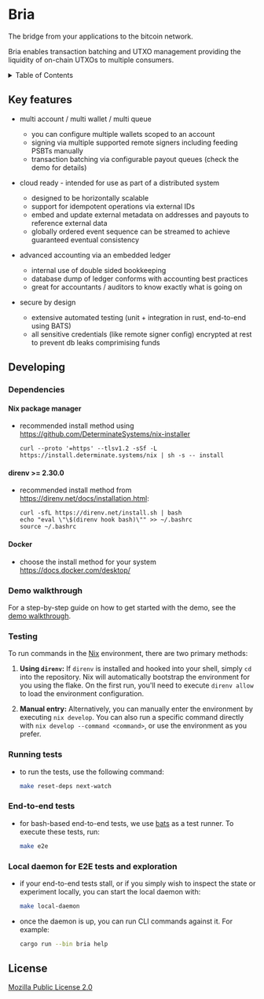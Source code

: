 <!-- omit in toc -->
# Bria
The bridge from your applications to the bitcoin network.

Bria enables transaction batching and UTXO management providing the liquidity of on-chain UTXOs to multiple consumers.

<details>
<summary>Table of Contents</summary>

- [Key features](#key-features)
- [Quickstart](#quickstart)
  - [Dependencies](#dependencies)
    - [Nix package manager](#nix-package-manager)
    - [direnv \>= 2.30.0](#direnv--2300)
    - [Docker](#docker)
  - [Build from source](#build-from-source)
  - [Demo walkthrough](#demo-walkthrough)
- [Developing with Nix environment](#developing-with-nix-environment)
  - [Running tests](#running-tests)
  - [End-to-end tests](#end-to-end-tests)
  - [Local daemon for E2E tests and exploration](#local-daemon-for-e2e-tests-and-exploration)
- [License](#license)

</details>

## Key features
- multi account / multi wallet / multi queue
  - you can configure multiple wallets scoped to an account
  - signing via multiple supported remote signers including feeding PSBTs manually
  - transaction batching via configurable payout queues (check the demo for details)

- cloud ready - intended for use as part of a distributed system
  - designed to be horizontally scalable
  - support for idempotent operations via external IDs
  - embed and update external metadata on addresses and payouts to reference external data
  - globally ordered event sequence can be streamed to achieve guaranteed eventual consistency

- advanced accounting via an embedded ledger
  - internal use of double sided bookkeeping
  - database dump of ledger conforms with accounting best practices
  - great for accountants / auditors to know exactly what is going on

- secure by design
  - extensive automated testing (unit + integration in rust, end-to-end using BATS)
  - all sensitive credentials (like remote signer config) encrypted at rest to prevent db leaks comprimising funds

## Developing

### Dependencies

#### Nix package manager
* recommended install method using https://github.com/DeterminateSystems/nix-installer
  ```
  curl --proto '=https' --tlsv1.2 -sSf -L https://install.determinate.systems/nix | sh -s -- install
  ```

#### direnv >= 2.30.0
* recommended install method from https://direnv.net/docs/installation.html:
  ```
  curl -sfL https://direnv.net/install.sh | bash
  echo "eval \"\$(direnv hook bash)\"" >> ~/.bashrc
  source ~/.bashrc
  ```

#### Docker
* choose the install method for your system https://docs.docker.com/desktop/

### Demo walkthrough

For a step-by-step guide on how to get started with the demo, see the [demo walkthrough](docs/demo.md).

### Testing

To run commands in the [Nix](https://github.com/DeterminateSystems/nix-installer) environment, there are two primary methods:

1. **Using `direnv`:** If `direnv` is installed and hooked into your shell, simply `cd` into the repository. Nix will automatically bootstrap the environment for you using the flake. On the first run, you'll need to execute `direnv allow` to load the environment configuration.

2. **Manual entry:** Alternatively, you can manually enter the environment by executing `nix develop`. You can also run a specific command directly with `nix develop --command <command>`, or use the environment as you prefer.

### Running tests

- to run the tests, use the following command:
    ```bash
    make reset-deps next-watch
    ```

### End-to-end tests

- for bash-based end-to-end tests, we use [bats](https://bats-core.readthedocs.io/en/stable/) as a test runner. To execute these tests, run:
    ```bash
    make e2e
    ```

### Local daemon for E2E tests and exploration

- if your end-to-end tests stall, or if you simply wish to inspect the state or experiment locally, you can start the local daemon with:
    ```bash
    make local-daemon
    ```
- once the daemon is up, you can run CLI commands against it. For example:
    ```bash
    cargo run --bin bria help
    ```

## License
[Mozilla Public License 2.0](LICENSE)
